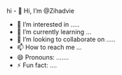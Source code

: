 hi - 👋 Hi, I’m @Zihadvie
- 👀 I’m interested in .....
- 🌱 I’m currently learning ...
-  💞️ I’m looking to collaborate on .....
- 📫 How to reach me ...
- 😄 Pronouns: .......
- ⚡ Fun fact: ....

<!---
Zihadvie/Zihadvie is a ✨ special ✨ repository because its `README.md` (this file) appears on your GitHub profile.
You can click the Preview link to take a look at your changes.
--->
